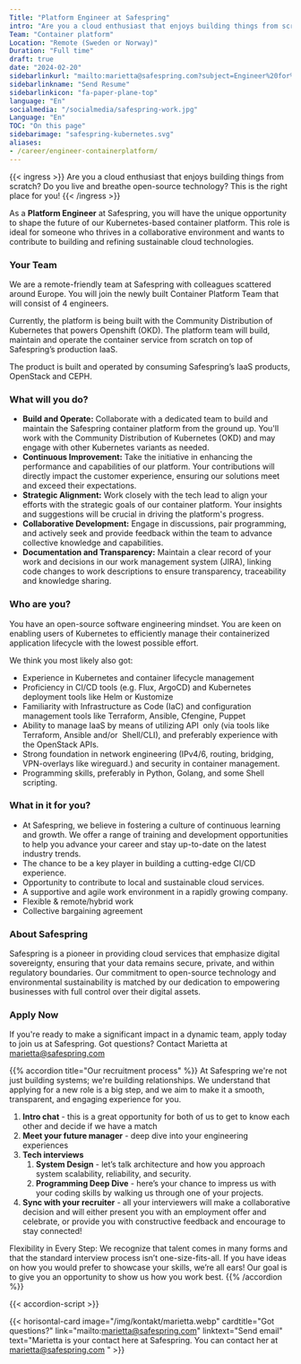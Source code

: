 ```yaml
---
Title: "Platform Engineer at Safespring"
intro: "Are you a cloud enthusiast that enjoys building things from scratch? Do you live and breathe open-source technology? This is the right place for you!"
Team: "Container platform"
Location: "Remote (Sweden or Norway)"
Duration: "Full time"
draft: true
date: "2024-02-20"
sidebarlinkurl: "mailto:marietta@safespring.com?subject=Engineer%20for%20Safespring%27s%20Container%20Platform%20Team&body=Please%20attach%20your%20CV%20and%20any%20cover%20letter,%20or%20write%20about%20your%20experience%20in%20this%20email."
sidebarlinkname: "Send Resume"
sidebarlinkicon: "fa-paper-plane-top"
language: "En"
socialmedia: "/socialmedia/safespring-work.jpg"
Language: "En"
TOC: "On this page"
sidebarimage: "safespring-kubernetes.svg"
aliases:
- /career/engineer-containerplatform/
---
```


{{< ingress >}}
Are you a cloud enthusiast that enjoys building things from scratch? Do you live and breathe open-source technology? This is the right place for you!
{{< /ingress >}}

As a **Platform Engineer** at Safespring, you will have the unique opportunity to shape the future of our Kubernetes-based container platform. This role is ideal for someone who thrives in a collaborative environment and wants to contribute to building and refining sustainable cloud technologies.  

### Your Team
We are a remote-friendly team at Safespring with colleagues scattered around Europe. You will join the newly built Container Platform Team that will consist of 4 engineers. 

Currently, the platform is being built with the Community Distribution of Kubernetes that powers Openshift (OKD). The platform team will build, maintain and operate the container service from scratch on top of Safespring’s production IaaS.

The product is built and operated by consuming Safespring’s IaaS products, OpenStack and CEPH. 

### What will you do?

- **Build and Operate:** Collaborate with a dedicated team to build and maintain the Safespring container platform from the ground up. You'll work with the Community Distribution of Kubernetes (OKD) and may engage with other Kubernetes variants as needed.
- **Continuous Improvement:** Take the initiative in enhancing the performance and capabilities of our platform. Your contributions will directly impact the customer experience, ensuring our solutions meet and exceed their expectations. 
- **Strategic Alignment:** Work closely with the tech lead to align your efforts with the strategic goals of our container platform. Your insights and suggestions will be crucial in driving the platform's progress. 
- **Collaborative Development:** Engage in discussions, pair programming, and actively seek and provide feedback within the team to advance collective knowledge and capabilities.
- **Documentation and Transparency:** Maintain a clear record of your work and decisions in our work management system (JIRA), linking code changes to work descriptions to ensure transparency, traceability and knowledge sharing.

### Who are you?

You have an open-source software engineering mindset. You are keen on enabling users of Kubernetes to efficiently manage their containerized application lifecycle with the lowest possible effort. 

We think you most likely also got:

- Experience in Kubernetes and container lifecycle management
- Proficiency in CI/CD tools (e.g. Flux, ArgoCD) and Kubernetes deployment tools like Helm or Kustomize 
- Familiarity with Infrastructure as Code (IaC) and configuration management tools like Terraform, Ansible, Cfengine, Puppet
- Ability to manage IaaS by means of utilizing API  only (via tools like Terraform, Ansible and/or  Shell/CLI), and preferably experience with the OpenStack APIs.
- Strong foundation in network engineering (IPv4/6, routing, bridging, VPN-overlays like wireguard.) and security in container management.
- Programming skills, preferably in Python, Golang, and some Shell scripting.


### What in it for you? 

- At Safespring, we believe in fostering a culture of continuous learning and growth. We offer a range of training and development opportunities to help you advance your career and stay up-to-date on the latest industry trends.
- The chance to be a key player in building a cutting-edge CI/CD experience.
- Opportunity to contribute to local and sustainable cloud services.
- A supportive and agile work environment in a rapidly growing company.
- Flexible & remote/hybrid work
- Collective bargaining agreement 

### About Safespring

Safespring is a pioneer in providing cloud services that emphasize digital sovereignty, ensuring that your data remains secure, private, and within regulatory boundaries. Our commitment to open-source technology and environmental sustainability is matched by our dedication to empowering businesses with full control over their digital assets. 

### Apply Now
If you're ready to make a significant impact in a dynamic team, apply today to join us at Safespring. Got questions? Contact Marietta at marietta@safespring.com 

{{% accordion title="Our recruitment process" %}}
At Safespring we're not just building systems; we're building relationships. 
We understand that applying for a new role is a big step, and we aim to make it a smooth, transparent, and engaging experience for you.

1.	**Intro chat** - this is a great opportunity for both of us to get to know each other and decide if we have a match
2.	**Meet your future manager** - deep dive into your engineering experiences 
3.	**Tech interviews**
	1. **System Design** - let’s talk architecture and how you approach system scalability, reliability, and security.
	2. **Programming Deep Dive** - here’s your chance to impress us with your coding skills by walking us through one of your projects. 
4.  **Sync with your recruiter** - all your interviewers will make a collaborative decision and will either present you with an employment offer and celebrate, or provide you with constructive feedback and encourage to stay connected! 

Flexibility in Every Step: We recognize that talent comes in many forms and that the standard interview process isn’t one-size-fits-all. If you have ideas on how you would prefer to showcase your skills, we’re all ears! Our goal is to give you an opportunity to show us how you work best.
{{% /accordion %}}

{{< accordion-script >}}

{{< horisontal-card image="/img/kontakt/marietta.webp" cardtitle="Got questions?" link="mailto:marietta@safespring.com" linktext="Send email" text="Marietta is your contact here at Safespring. You can contact her at marietta@safespring.com " >}}
